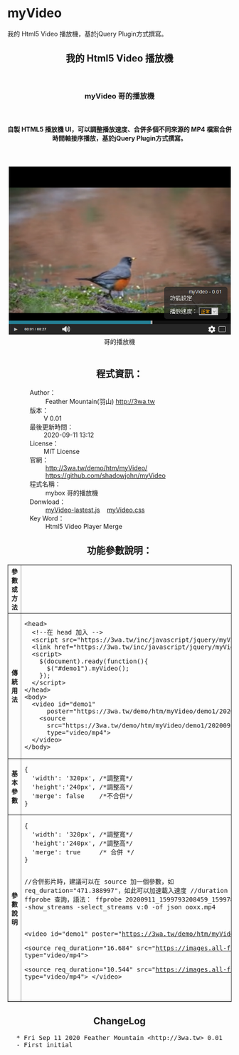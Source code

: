 myVideo
=====

我的 Html5 Video 播放機，基於jQuery Plugin方式撰寫。

<center>
  <h2>我的 Html5 Video 播放機</h2>
  <br>
  <h3>myVideo 哥的播放機</h3>
  <br>
  <h4>自製 HTML5 播放機 UI，可以調整播放速度、合併多個不同來源的 MP4 檔案合併時間軸接序播放，基於jQuery Plugin方式撰寫。</h4>
  <br>
  <br>
  <div align="center" style="margin-left:auto;margin-right:auto;">
  <img src="snapshot/myVideo_1.png">
  <br>
  哥的播放機    
  </div>
  <br>
  <h2 class="title">程式資訊：</h2>
  <div style="text-align:left;margin-left:50px;">
    Author：<br>
    &nbsp;&nbsp;&nbsp;&nbsp;&nbsp;&nbsp;&nbsp;&nbsp;
    Feather Mountain(羽山) <a target="_blank" href="http://3wa.tw">http://3wa.tw</a>
    <br>
    版本：<br>
    &nbsp;&nbsp;&nbsp;&nbsp;&nbsp;&nbsp;&nbsp;&nbsp;V 0.01<br>
    最後更新時間：<br>
    &nbsp;&nbsp;&nbsp;&nbsp;&nbsp;&nbsp;&nbsp;&nbsp;2020-09-11 13:12<br>
    License：<br>
    &nbsp;&nbsp;&nbsp;&nbsp;&nbsp;&nbsp;&nbsp;&nbsp;MIT License<br>
    官網：<br>
    &nbsp;&nbsp;&nbsp;&nbsp;&nbsp;&nbsp;&nbsp;&nbsp;
    <a target="_blank" href="http://3wa.tw/demo/htm/myVideo/">http://3wa.tw/demo/htm/myVideo/</a>
    <br>
    &nbsp;&nbsp;&nbsp;&nbsp;&nbsp;&nbsp;&nbsp;&nbsp;
    <a target="_blank" href="https://github.com/shadowjohn/myVideo">https://github.com/shadowjohn/myVideo</a>
    <br>
    程式名稱：<br>
    &nbsp;&nbsp;&nbsp;&nbsp;&nbsp;&nbsp;&nbsp;&nbsp;
    mybox 哥的播放機    <br>    
    Donwload：<br>
    &nbsp;&nbsp;&nbsp;&nbsp;&nbsp;&nbsp;&nbsp;&nbsp;
    <a target="_blank" href="http://3wa.tw/inc/javascript/jquery/myVideo/myVideo-lastest.js">myVideo-lastest.js</a>
    &nbsp;&nbsp;
    <a target="_blank" href="http://3wa.tw/inc/javascript/jquery/myVideo/myVideo.css">myVideo.css</a>        
    <br>    
    Key Word：<br>
    &nbsp;&nbsp;&nbsp;&nbsp;&nbsp;&nbsp;&nbsp;&nbsp;
    Html5 Video Player Merge 
    <br>
  </div>
  <h2 class="title">功能參數說明：</h2>
  <table border="1" cellpadding="5" cellspacing="0" class="thetable">
    <tr>
      <th>參數或方法</th>
      <th>名稱</th>
      <th>測試</th>
    </tr>
    <tr>
      <th>傳統用法</th>
      <td>        
<pre title='source_code' alt='source_code' id='source_code' class='comments'>
&lt;head&gt;
  &lt;!--在 head 加入 --&gt;
  &lt;script src="https://3wa.tw/inc/javascript/jquery/myVideo/myVideo-lastest.js"&gt;&lt;/script&gt;
  &lt;link href="https://3wa.tw/inc/javascript/jquery/myVideo/myVideo.css" rel="stylesheet" type="text/css" /&gt;
  &lt;script&gt;
    $(document).ready(function(){
      $("#demo1").myVideo();
    });
  &lt;/script&gt; 
&lt;/head&gt;
&lt;body&gt;
  &lt;video id="demo1" 
      poster="https://3wa.tw/demo/htm/myVideo/demo1/20200911_1599757205758_1599753607320.png"&gt;
    &lt;source 
      src="https://3wa.tw/demo/htm/myVideo/demo1/20200911_1599757205758_1599753607320.mp4" 
      type="video/mp4"&gt;
  &lt;/video&gt;
&lt;/body&gt;          
</pre>
      </td>
      <td>
        <a target="_blank" href="demo1/index.html">執行</a>
      </td>
    </tr>
    <tr>
      <th>基本參數</th>
      <td>
<pre title='source_code' alt='source_code' id='source_code' class='comments'>
{
  'width': '320px', /*調整寬*/
  'height':'240px', /*調整高*/
  'merge': false    /*不合併*/
}        
</pre>
      </td>
      <td>
        <a target="_blank" href="demo2/index.html">執行</a>
      </td>
    </tr>
    <tr>
      <th>參數說明</th>
      <td>
<pre title='source_code' alt='source_code' id='source_code' class='comments'>
{
  'width': '320px', /*調整寬*/
  'height':'240px', /*調整高*/
  'merge': true     /* 合併 */
}

//合併影片時，建議可以在 source 加一個參數，如 req_duration="471.388997"，如此可以加速載入速度
//duration 建議事先用 ffprobe 查詢，語法：
ffprobe 20200911_1599793208459_1599789604914.mp4 -show_streams -select_streams v:0 -of json ooxx.mp4

&lt;video id="demo1" 
        poster="https://3wa.tw/demo/htm/myVideo/demo1/20200911_1599757205758_1599753607320.png"&gt;    
  &lt;source req_duration="16.684" 
        src="https://images.all-free-download.com/footage_preview/mp4/deer_animal_food_eating_bushes_474.mp4"
        type="video/mp4"&gt;          
  &lt;source req_duration="10.544" 
        src="https://images.all-free-download.com/footage_preview/mp4/bird_small_animal_feathers_river_679.mp4" 
        type="video/mp4"&gt;
&lt;/video&gt;       
</pre>
      </td>
      <td>
        <a target="_blank" href="demo3/index.html">執行</a>
      </td>
    </tr>                     
  </table>
  <h2 class="title">ChangeLog</h2>
  <div style="text-align:left;">
    <pre style="margin-left:20px;">
* Fri Sep 11 2020 Feather Mountain &lt;http://3wa.tw&gt; 0.01
- First initial
    </pre>
  </div>
</center>
